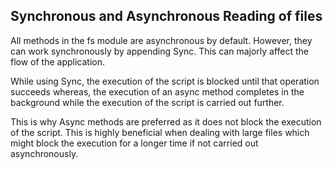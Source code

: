 ## Synchronous and Asynchronous Reading of files

All methods in the fs module are asynchronous by default. However, they can work synchronously by appending Sync. This can majorly affect the flow of the application.

While using Sync, the execution of the script is blocked until that operation succeeds whereas, the execution of an async method completes in the background while the execution of the script is carried out further.

This is why Async methods are preferred as it does not block the execution of the script. This is highly beneficial when dealing with large files which might block the execution for a longer time if not carried out asynchronously.